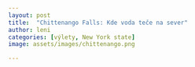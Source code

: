 ```yaml
---
layout: post
title:  "Chittenango Falls: Kde voda teče na sever"
author: leni
categories: [výlety, New York state]
image: assets/images/chittenango.png

---
```


